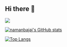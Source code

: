 ## Hi there 👋

![](https://komarev.com/ghpvc/?username=namanbajaj&style=flat-square) 

[![namanbajaj's GitHub stats](https://github-readme-stats.vercel.app/api?username=namanbajaj&show_icons=true&theme=transparent)](https://github.com/anuraghazra/github-readme-stats)

[![Top Langs](https://github-readme-stats.vercel.app/api/top-langs/?username=namanbajaj&theme=transparent)](https://github.com/anuraghazra/github-readme-stats) 
